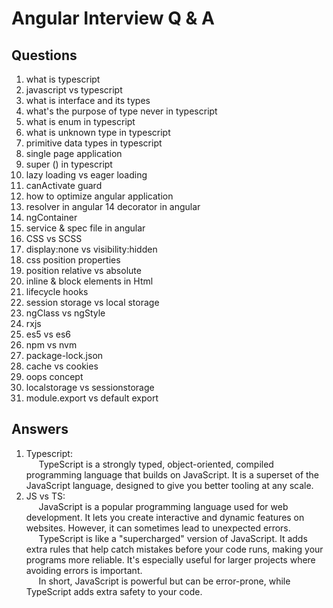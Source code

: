 # Angular Interview Q & A
## Questions 
1. what is typescript
2. javascript vs typescript
3. what is interface and its types
4. what's the purpose of type never in typescript
5. what is enum in typescript
6. what is unknown type in typescript
7. primitive data types in typescript
8. single page application
9. super () in typescript
10. lazy loading vs eager loading
11. canActivate guard
12. how to optimize angular application
13. resolver in angular
14 decorator in angular
15. ngContainer
16. service  & spec file in angular
17. CSS vs SCSS
18.  display:none vs visibility:hidden
19. css position properties
20. position relative vs absolute
21. inline & block elements in Html
22. lifecycle hooks
23. session storage vs local storage
24. ngClass vs ngStyle
25. rxjs
26. es5 vs es6
27. npm vs nvm
28. package-lock.json
29. cache vs cookies 
30. oops concept
31. localstorage vs sessionstorage
32. module.export vs default export


## Answers
1. Typescript: <br>
     &nbsp;&nbsp;&nbsp;&nbsp; TypeScript is a strongly typed, object-oriented, compiled programming language
that builds on JavaScript. It is a superset of the JavaScript language, designed to give you better tooling at any scale.
2. JS vs TS: <br>
&nbsp;&nbsp;&nbsp;&nbsp; JavaScript is a popular programming language used for web development. It lets 
you create interactive and dynamic features on websites. However, it can sometimes lead to unexpected errors. <br>
&nbsp;&nbsp;&nbsp;&nbsp; TypeScript is like a "supercharged" version of JavaScript. It adds extra rules that
 help catch mistakes before your code runs, making your programs more reliable. It's especially useful for larger projects where avoiding errors is important. <br>
&nbsp;&nbsp;&nbsp;&nbsp; In short, JavaScript is powerful but can be error-prone, while TypeScript adds
 extra safety to your code.


